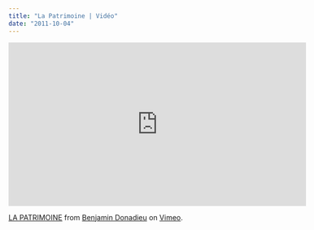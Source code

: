 ```yaml
---
title: "La Patrimoine | Vidéo"
date: "2011-10-04"
---
```


<iframe src="https://player.vimeo.com/video/29726661?color=fa4e4e" width="585" height="322" frameborder="0" webkitallowfullscreen mozallowfullscreen="" allowfullscreen=""></iframe>

[LA PATRIMOINE](http://vimeo.com/29726661) from [Benjamin Donadieu](http://vimeo.com/user3725130) on [Vimeo](http://vimeo.com).
